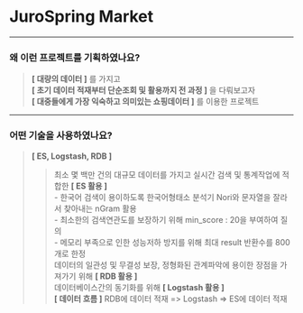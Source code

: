 # JuroSpring Market
------------
### 왜 이런 프로젝트를 기획하였나요?
> **[ 대량의 데이터 ]** 를 가지고<br/>
> **[ 초기 데이터 적재부터 단순조회 및 활용까지 전 과정 ]** 을 다뤄보고자<br/>
> **[ 대중들에게 가장 익숙하고 의미있는 쇼핑데이터 ]** 를 이용한 프로젝트<br/>
------------
### 어떤 기술을 사용하였나요?
> **[ ES, Logstash, RDB ]**
> > 최소 몇 백만 건의 대규모 데이터를 가지고 실시간 검색 및 통계작업에 적합한 **[ ES 활용 ]**<br/>  -  한국어 검색이 용이하도록 한국어형태소 분석기 Nori와 문자열을 잘라서 찾아내는 nGram 활용<br/> - 최소한의 검색연관도를 보장하기 위해 min_score : 20을 부여하여 질의<br/> - 메모리 부족으로 인한 성능저하 방지를 위해 최대 result 반환수를 800개로 한정<br/>
> > 데이터의 일관성 및 무결성 보장, 정형화된 관계파악에 용이한 장점을 가져가기 위해 **[ RDB 활용 ]**<br/>
> > 데이터베이스간의 동기화를 위해 **[ Logstash 활용 ]**<br/>
> > **[ 데이터 흐름 ]** RDB에 데이터 적재 => Logstash => ES에 데이터 적재<br/>
